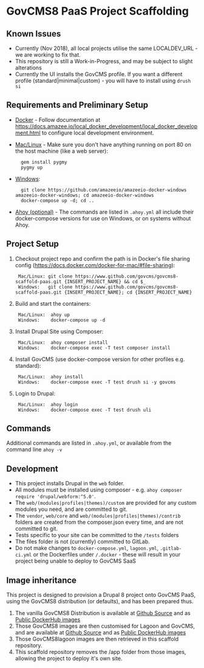 # GovCMS8 PaaS Project Scaffolding

## Known Issues

* Currently (Nov 2018), all local projects utilise the same LOCALDEV_URL - we are working to fix that.
* This repository is still a Work-in-Progress, and may be subject to slight alterations
* Currently the UI installs the GovCMS profile.  If you want a different profile (standard|minimal|custom) - you will have to install using `drush si`

## Requirements and Preliminary Setup

* [Docker](https://docs.docker.com/install/) - Follow documentation at https://docs.amazee.io/local_docker_development/local_docker_development.html to configure local development environment.

* [Mac/Linux](https://docs.amazee.io/local_docker_development/pygmy.html) - Make sure you don't have anything running on port 80 on the host machine (like a web server):

        gem install pygmy
        pygmy up

* [Windows](https://docs.amazee.io/local_docker_development/windows.html):    

        git clone https://github.com/amazeeio/amazeeio-docker-windows amazeeio-docker-windows; cd amazeeio-docker-windows
        docker-compose up -d; cd ..

* [Ahoy (optional)](http://ahoy-cli.readthedocs.io/en/latest/#installation) - The commands are listed in `.ahoy.yml` all include their docker-compose versions for use on Windows, or on systems without Ahoy.

## Project Setup

1. Checkout project repo and confirm the path is in Docker's file sharing config (https://docs.docker.com/docker-for-mac/#file-sharing):

        Mac/Linux: git clone https://www.github.com/govcms/govcms8-scaffold-paas.git {INSERT_PROJECT_NAME} && cd $_
        Windows:   git clone https://www.github.com/govcms/govcms8-scaffold-paas.git {INSERT_PROJECT_NAME}; cd {INSERT_PROJECT_NAME}

2. Build and start the containers:

        Mac/Linux:  ahoy up
        Windows:    docker-compose up -d

3. Install Drupal Site using Composer:

        Mac/Linux:  ahoy composer install
        Windows:    docker-compose exec -T test composer install

4. Install GovCMS (use docker-compose version for other profiles e.g. standard):

        Mac/Linux:  ahoy install
        Windows:    docker-compose exec -T test drush si -y govcms

5. Login to Drupal:

        Mac/Linux:  ahoy login
        Windows:    docker-compose exec -T test drush uli

## Commands

Additional commands are listed in `.ahoy.yml`, or available from the command line `ahoy -v`

## Development

* This project installs Drupal in the `web` folder.
* All modules must be installed using composer - e.g. `ahoy composer require 'drupal/webform:^5.0'`.
* The `web/(modules|profiles|themes)/custom` are provided for any custom modules you need, and are committed to git.
* The `vendor`, `web/core` and `web/(modules|profiles|themes)/contrib` folders are created from the composer.json every time, and are not committed to git.
* Tests specific to your site can be committed to the `/tests` folders
* The files folder is not (currently) committed to GitLab.
* Do not make changes to `docker-compose.yml`, `lagoon.yml`, `.gitlab-ci.yml` or the Dockerfiles under `/.docker` - these will result in your project being unable to deploy to GovCMS SaaS

## Image inheritance

This project is designed to provision a Drupal 8 project onto GovCMS PaaS, using the GovCMS8 distribution (or defaults), and has been prepared thus.

1. The vanilla GovCMS8 Distribution is available at [Github Source](https://github.com/govcms/govcms8) and as [Public DockerHub images](https://hub.docker.com/r/govcms8)
2. Those GovCMS8 images are then customised for Lagoon and GovCMS, and are available at [Github Source](https://github.com/govcms/govcms8lagoon) and as [Public DockerHub images](https://hub.docker.com/r/govcms8lagoon)
3. Those GovCMS8lagoon images are then retrieved in this scaffold repository.
4. This scaffold repository removes the /app folder from those images, allowing the project to deploy it's own site.
